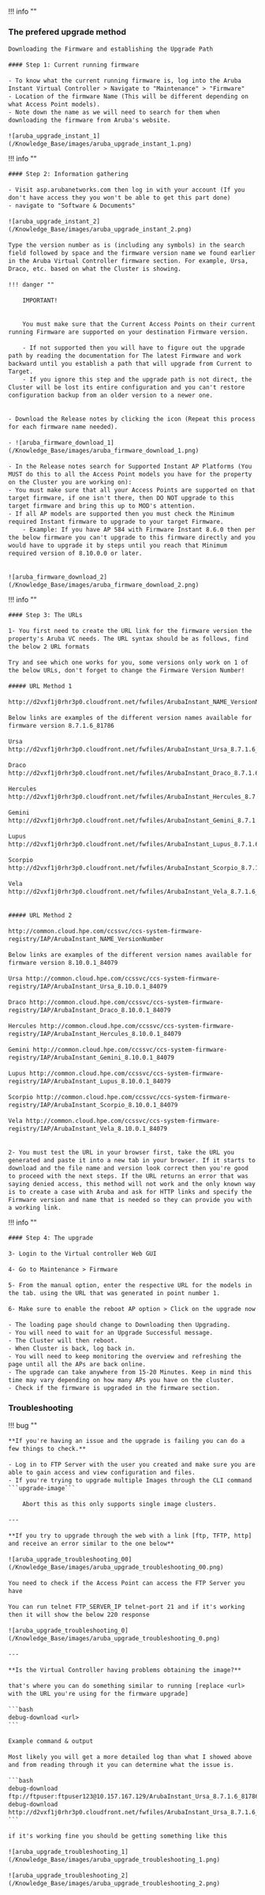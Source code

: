 !!! info ""

### The prefered upgrade method

    Downloading the Firmware and establishing the Upgrade Path

    #### Step 1: Current running firmware

    - To know what the current running firmware is, log into the Aruba Instant Virtual Controller > Navigate to "Maintenance" > "Firmware"
    - Location of the firmware Name (This will be different depending on what Access Point models).
    - Note down the name as we will need to search for them when downloading the firmware from Aruba's website.

    ![aruba_upgrade_instant_1](/Knowledge_Base/images/aruba_upgrade_instant_1.png)


!!! info ""

    #### Step 2: Information gathering

    - Visit asp.arubanetworks.com then log in with your account (If you don't have access they you won't be able to get this part done)
    - navigate to "Software & Documents"

    ![aruba_upgrade_instant_2](/Knowledge_Base/images/aruba_upgrade_instant_2.png)

    Type the version number as is (including any symbols) in the search field followed by space and the firmware version name we found earlier in the Aruba Virtual Controller firmware section. For example, Ursa, Draco, etc. based on what the Cluster is showing.

    !!! danger ""

        IMPORTANT!


        You must make sure that the Current Access Points on their current running Firmware are supported on your destination Firmware version.

        - If not supported then you will have to figure out the upgrade path by reading the documentation for The latest Firmware and work backward until you establish a path that will upgrade from Current to Target.
        - If you ignore this step and the upgrade path is not direct, the Cluster will be lost its entire configuration and you can't restore configuration backup from an older version to a newer one.


    - Download the Release notes by clicking the icon (Repeat this process for each firmware name needed).

    - ![aruba_firmware_download_1](/Knowledge_Base/images/aruba_firmware_download_1.png)

    - In the Release notes search for Supported Instant AP Platforms (You MUST do this to all the Access Point models you have for the property on the Cluster you are working on):
    - You must make sure that all your Access Points are supported on that target firmware, if one isn't there, then DO NOT upgrade to this target firmware and bring this up to MOD's attention.
    - If all AP models are supported then you must check the Minimum required Instant firmware to upgrade to your target Firmware.
        - Example: If you have AP 584 with Firmware Instant 8.6.0 then per the below firmware you can't upgrade to this firmware directly and you would have to upgrade it by steps until you reach that Minimum required version of 8.10.0.0 or later.


    ![aruba_firmware_download_2](/Knowledge_Base/images/aruba_firmware_download_2.png)


!!! info ""

    #### Step 3: The URLs

    1- You first need to create the URL link for the firmware version the property's Aruba VC needs. The URL syntax should be as follows, find the below 2 URL formats

    Try and see which one works for you, some versions only work on 1 of the below URLs, don't forget to change the Firmware Version Number!

    ##### URL Method 1

    http://d2vxf1j0rhr3p0.cloudfront.net/fwfiles/ArubaInstant_NAME_VersionNumber

    Below links are examples of the different version names available for firmware version 8.7.1.6_81786

    Ursa http://d2vxf1j0rhr3p0.cloudfront.net/fwfiles/ArubaInstant_Ursa_8.7.1.6_81786

    Draco http://d2vxf1j0rhr3p0.cloudfront.net/fwfiles/ArubaInstant_Draco_8.7.1.6_81786

    Hercules http://d2vxf1j0rhr3p0.cloudfront.net/fwfiles/ArubaInstant_Hercules_8.7.1.6_81786

    Gemini http://d2vxf1j0rhr3p0.cloudfront.net/fwfiles/ArubaInstant_Gemini_8.7.1.6_81786

    Lupus http://d2vxf1j0rhr3p0.cloudfront.net/fwfiles/ArubaInstant_Lupus_8.7.1.6_81786

    Scorpio http://d2vxf1j0rhr3p0.cloudfront.net/fwfiles/ArubaInstant_Scorpio_8.7.1.6_81786

    Vela http://d2vxf1j0rhr3p0.cloudfront.net/fwfiles/ArubaInstant_Vela_8.7.1.6_81786


    ##### URL Method 2

    http://common.cloud.hpe.com/ccssvc/ccs-system-firmware-registry/IAP/ArubaInstant_NAME_VersionNumber

    Below links are examples of the different version names available for firmware version 8.10.0.1_84079

    Ursa http://common.cloud.hpe.com/ccssvc/ccs-system-firmware-registry/IAP/ArubaInstant_Ursa_8.10.0.1_84079

    Draco http://common.cloud.hpe.com/ccssvc/ccs-system-firmware-registry/IAP/ArubaInstant_Draco_8.10.0.1_84079

    Hercules http://common.cloud.hpe.com/ccssvc/ccs-system-firmware-registry/IAP/ArubaInstant_Hercules_8.10.0.1_84079

    Gemini http://common.cloud.hpe.com/ccssvc/ccs-system-firmware-registry/IAP/ArubaInstant_Gemini_8.10.0.1_84079

    Lupus http://common.cloud.hpe.com/ccssvc/ccs-system-firmware-registry/IAP/ArubaInstant_Lupus_8.10.0.1_84079

    Scorpio http://common.cloud.hpe.com/ccssvc/ccs-system-firmware-registry/IAP/ArubaInstant_Scorpio_8.10.0.1_84079

    Vela http://common.cloud.hpe.com/ccssvc/ccs-system-firmware-registry/IAP/ArubaInstant_Vela_8.10.0.1_84079


    2- You must test the URL in your browser first, take the URL you generated and paste it into a new tab in your browser. If it starts to download and the file name and version look correct then you're good to proceed with the next steps. If the URL returns an error that was saying denied access, this method will not work and the only known way is to create a case with Aruba and ask for HTTP links and specify the Firmware version and name that is needed so they can provide you with a working link.


!!! info ""

    #### Step 4: The upgrade

    3- Login to the Virtual controller Web GUI

    4- Go to Maintenance > Firmware

    5- From the manual option, enter the respective URL for the models in the tab. using the URL that was generated in point number 1.

    6- Make sure to enable the reboot AP option > Click on the upgrade now

    - The loading page should change to Downloading then Upgrading.
    - You will need to wait for an Upgrade Successful message.
    - The Cluster will then reboot.
    - When Cluster is back, log back in.
    - You will need to keep monitoring the overview and refreshing the page until all the APs are back online.
    - The upgrade can take anywhere from 15-20 Minutes. Keep in mind this time may vary depending on how many APs you have on the cluster.
    - Check if the firmware is upgraded in the firmware section.


### Troubleshooting

!!! bug ""

    **If you're having an issue and the upgrade is failing you can do a few things to check.**

    - Log in to FTP Server with the user you created and make sure you are able to gain access and view configuration and files.
    - If you're trying to upgrade multiple Images through the CLI command ```upgrade-image```
            
        Abort this as this only supports single image clusters.

    ---

    **If you try to upgrade through the web with a link [ftp, TFTP, http] and receive an error similar to the one below**

    ![aruba_upgrade_troubleshooting_00](/Knowledge_Base/images/aruba_upgrade_troubleshooting_00.png)

    You need to check if the Access Point can access the FTP Server you have

    You can run telnet FTP_SERVER_IP telnet-port 21 and if it's working then it will show the below 220 response

    ![aruba_upgrade_troubleshooting_0](/Knowledge_Base/images/aruba_upgrade_troubleshooting_0.png)

    ---

    **Is the Virtual Controller having problems obtaining the image?**

    that's where you can do something similar to running [replace <url> with the URL you're using for the firmware upgrade]

    ```bash
    debug-download <url>
    ```

    Example command & output

    Most likely you will get a more detailed log than what I showed above and from reading through it you can determine what the issue is.

    ```bash
    debug-download ftp://ftpuser:ftpuser123@10.157.167.129/ArubaInstant_Ursa_8.7.1.6_81786
    debug-download http://d2vxf1j0rhr3p0.cloudfront.net/fwfiles/ArubaInstant_Ursa_8.7.1.6_81786
    ```

    if it's working fine you should be getting something like this

    ![aruba_upgrade_troubleshooting_1](/Knowledge_Base/images/aruba_upgrade_troubleshooting_1.png)

    ![aruba_upgrade_troubleshooting_2](/Knowledge_Base/images/aruba_upgrade_troubleshooting_2.png)
